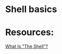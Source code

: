 # Shell basics

# Resources:
[What Is "The Shell"?](https://intranet.hbtn.io/rltoken/aygkrwOyI_yLtXHF1Yj0QQ)
